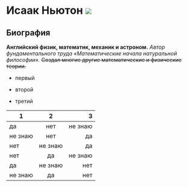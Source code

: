 # Исаак Ньютон ![](https://yandex.ru/images/search?pos=13&from=tabbar&img_url=https%3A%2F%2Favatars.mds.yandex.net%2Fget-pdb%2F1615223%2Fc7dbdf0e-ab59-4b47-8f01-df586e27c818%2Fs1200%3Fwebp%3Dfalse&text=%D0%B8%D1%81%D0%B0%D0%B0%D0%BA%20%D0%BD%D1%8C%D1%8E%D1%82%D0%BE%D0%BD&rpt=simage)
## Биография
**Английский физик, математик, механик и астроном.**
*Автор фундаментального труда «Математические начала натуральной философии».*
~~Создал многие другие математические и физические теории.~~
+ первый
- второй
+ третий

1|2|3 
---|:---:|---: 
да|нет|не знаю 
не знаю|нет|да 
нет|не знаю|да 
нет|да|не знаю 
да|не знаю|нет 
не знаю|да|нет 
